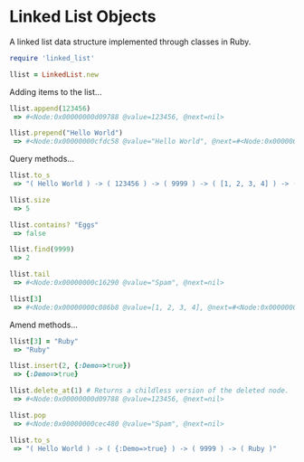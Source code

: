# Linked List Objects
A linked list data structure implemented through classes in Ruby.

```ruby
require 'linked_list'

llist = LinkedList.new
```
Adding items to the list...

```ruby
llist.append(123456)
 => #<Node:0x00000000d09788 @value=123456, @next=nil>

llist.prepend("Hello World")
 => #<Node:0x00000000cfdc58 @value="Hello World", @next=#<Node:0x00000000d09788 @value=123456, @next=nil>>
```

Query methods...

```ruby
llist.to_s
 => "( Hello World ) -> ( 123456 ) -> ( 9999 ) -> ( [1, 2, 3, 4] ) -> ( Spam )"

llist.size
 => 5

llist.contains? "Eggs"
 => false 

llist.find(9999)
 => 2 

llist.tail
 => #<Node:0x00000000c16290 @value="Spam", @next=nil> 

llist[3]
 => #<Node:0x00000000c086b8 @value=[1, 2, 3, 4], @next=#<Node:0x00000000c16290 @value="Spam", @next=nil>>
```
Amend methods...

```ruby
llist[3] = "Ruby"
 => "Ruby" 

llist.insert(2, {:Demo=>true})
 => {:Demo=>true}

llist.delete_at(1) # Returns a childless version of the deleted node.
 => #<Node:0x00000000d09788 @value=123456, @next=nil>

llist.pop
 => #<Node:0x00000000cec480 @value="Spam", @next=nil> 

llist.to_s
 => "( Hello World ) -> ( {:Demo=>true} ) -> ( 9999 ) -> ( Ruby )"
```
